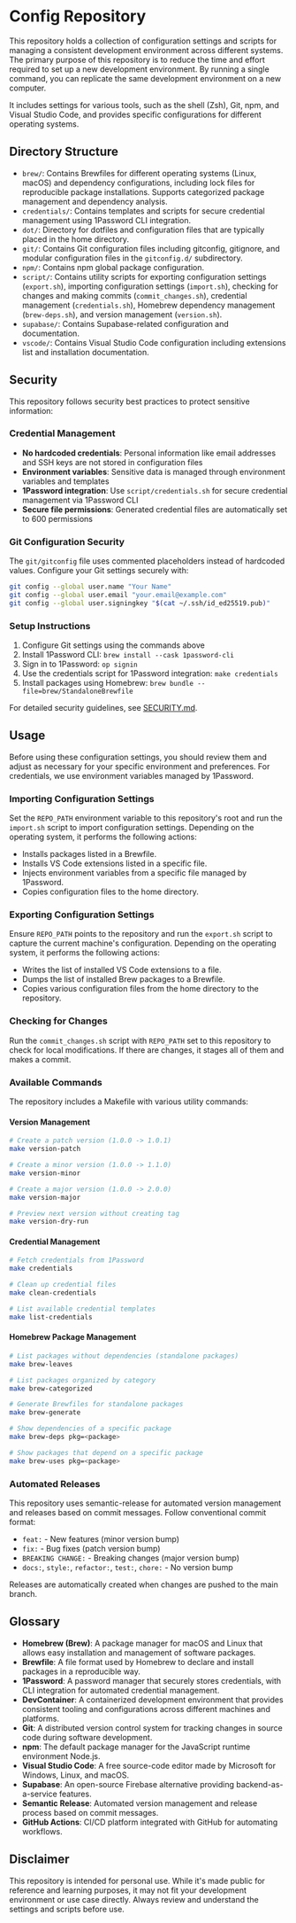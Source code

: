 # Config Repository

This repository holds a collection of configuration settings and scripts for managing a consistent development environment across different systems. The primary purpose of this repository is to reduce the time and effort required to set up a new development environment. By running a single command, you can replicate the same development environment on a new computer.

It includes settings for various tools, such as the shell (Zsh), Git, npm, and Visual Studio Code, and provides specific configurations for different operating systems.

## Directory Structure

- `brew/`: Contains Brewfiles for different operating systems (Linux, macOS) and dependency configurations, including lock files for reproducible package installations. Supports categorized package management and dependency analysis.
- `credentials/`: Contains templates and scripts for secure credential management using 1Password CLI integration.
- `dot/`: Directory for dotfiles and configuration files that are typically placed in the home directory.
- `git/`: Contains Git configuration files including gitconfig, gitignore, and modular configuration files in the `gitconfig.d/` subdirectory.
- `npm/`: Contains npm global package configuration.
- `script/`: Contains utility scripts for exporting configuration settings (`export.sh`), importing configuration settings (`import.sh`), checking for changes and making commits (`commit_changes.sh`), credential management (`credentials.sh`), Homebrew dependency management (`brew-deps.sh`), and version management (`version.sh`).
- `supabase/`: Contains Supabase-related configuration and documentation.
- `vscode/`: Contains Visual Studio Code configuration including extensions list and installation documentation.

## Security

This repository follows security best practices to protect sensitive information:

### Credential Management
- **No hardcoded credentials**: Personal information like email addresses and SSH keys are not stored in configuration files
- **Environment variables**: Sensitive data is managed through environment variables and templates
- **1Password integration**: Use `script/credentials.sh` for secure credential management via 1Password CLI
- **Secure file permissions**: Generated credential files are automatically set to 600 permissions

### Git Configuration Security
The `git/gitconfig` file uses commented placeholders instead of hardcoded values. Configure your Git settings securely with:

```bash
git config --global user.name "Your Name"
git config --global user.email "your.email@example.com"
git config --global user.signingkey "$(cat ~/.ssh/id_ed25519.pub)"
```

### Setup Instructions
1. Configure Git settings using the commands above
2. Install 1Password CLI: `brew install --cask 1password-cli`
3. Sign in to 1Password: `op signin`
4. Use the credentials script for 1Password integration: `make credentials`
5. Install packages using Homebrew: `brew bundle --file=brew/StandaloneBrewfile`

For detailed security guidelines, see [SECURITY.md](SECURITY.md).

## Usage

Before using these configuration settings, you should review them and adjust as necessary for your specific environment and preferences. For credentials, we use environment variables managed by 1Password.

### Importing Configuration Settings

Set the `REPO_PATH` environment variable to this repository's root and run the `import.sh` script to import configuration settings. Depending on the operating system, it performs the following actions:

- Installs packages listed in a Brewfile.
- Installs VS Code extensions listed in a specific file.
- Injects environment variables from a specific file managed by 1Password.
- Copies configuration files to the home directory.

### Exporting Configuration Settings

Ensure `REPO_PATH` points to the repository and run the `export.sh` script to capture the current machine's configuration. Depending on the operating system, it performs the following actions:

- Writes the list of installed VS Code extensions to a file.
- Dumps the list of installed Brew packages to a Brewfile.
- Copies various configuration files from the home directory to the repository.

### Checking for Changes

Run the `commit_changes.sh` script with `REPO_PATH` set to this repository to check for local modifications. If there are changes, it stages all of them and makes a commit.

### Available Commands

The repository includes a Makefile with various utility commands:

#### Version Management
```bash
# Create a patch version (1.0.0 -> 1.0.1)
make version-patch

# Create a minor version (1.0.0 -> 1.1.0)
make version-minor

# Create a major version (1.0.0 -> 2.0.0)
make version-major

# Preview next version without creating tag
make version-dry-run
```

#### Credential Management
```bash
# Fetch credentials from 1Password
make credentials

# Clean up credential files
make clean-credentials

# List available credential templates
make list-credentials
```

#### Homebrew Package Management
```bash
# List packages without dependencies (standalone packages)
make brew-leaves

# List packages organized by category
make brew-categorized

# Generate Brewfiles for standalone packages
make brew-generate

# Show dependencies of a specific package
make brew-deps pkg=<package>

# Show packages that depend on a specific package
make brew-uses pkg=<package>
```

### Automated Releases

This repository uses semantic-release for automated version management and releases based on commit messages. Follow conventional commit format:

- `feat:` - New features (minor version bump)
- `fix:` - Bug fixes (patch version bump)
- `BREAKING CHANGE:` - Breaking changes (major version bump)
- `docs:`, `style:`, `refactor:`, `test:`, `chore:` - No version bump

Releases are automatically created when changes are pushed to the main branch.

## Glossary

- **Homebrew (Brew)**: A package manager for macOS and Linux that allows easy installation and management of software packages.
- **Brewfile**: A file format used by Homebrew to declare and install packages in a reproducible way.
- **1Password**: A password manager that securely stores credentials, with CLI integration for automated credential management.
- **DevContainer**: A containerized development environment that provides consistent tooling and configurations across different machines and platforms.
- **Git**: A distributed version control system for tracking changes in source code during software development.
- **npm**: The default package manager for the JavaScript runtime environment Node.js.
- **Visual Studio Code**: A free source-code editor made by Microsoft for Windows, Linux, and macOS.
- **Supabase**: An open-source Firebase alternative providing backend-as-a-service features.
- **Semantic Release**: Automated version management and release process based on commit messages.
- **GitHub Actions**: CI/CD platform integrated with GitHub for automating workflows.

## Disclaimer

This repository is intended for personal use. While it's made public for reference and learning purposes, it may not fit your development environment or use case directly. Always review and understand the settings and scripts before use.
